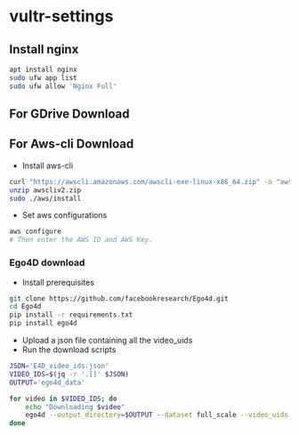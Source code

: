 # vultr-settings

## Install nginx
```sh
apt install nginx
sudo ufw app list
sudo ufw allow 'Nginx Full'
```

## For GDrive Download

## For Aws-cli Download
- Install aws-cli
```sh
curl "https://awscli.amazonaws.com/awscli-exe-linux-x86_64.zip" -o "awscliv2.zip"
unzip awscliv2.zip
sudo ./aws/install
```

- Set aws configurations
```sh
aws configure
# Then enter the AWS ID and AWS Key.
```

### Ego4D download
- Install prerequisites
```sh
git clone https://github.com/facebookresearch/Ego4d.git
cd Ego4d
pip install -r requirements.txt
pip install ego4d
```

- Upload a json file containing all the video_uids
- Run the download scripts
```sh
JSON='E4D_video_ids.json'
VIDEO_IDS=$(jq -r '.[]' $JSON)
OUTPUT='ego4d_data'

for video in $VIDEO_IDS; do
    echo "Downloading $video"
    ego4d --output_directory=$OUTPUT --dataset full_scale --video_uids $video -y
done
```

